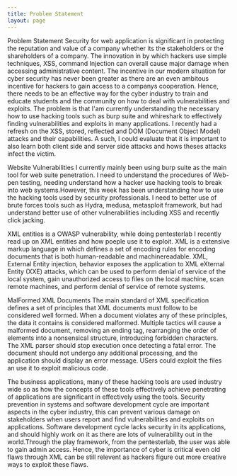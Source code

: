 ```yaml
---
title: Problem Statement
layout: page
---
```


Problem Statement 
Security for web application is significant in protecting the reputation and value of a company whether its the stakeholders or the shareholders of a company. The innovation in by which hackers use simple techniques, XSS, command Injection can overall cause major damage when accessing administrative content. The incentive in our modern situation for cyber security has never been greater as there are an even ambitous incentive for hackers to gain access to a companys cooperation. Hence, there needs to be an effective way for the cyber industry to train and educate students and the community on how to deal with vulnerabilities and exploits. The problem is that I'am currently understanding the necessary how to use hacking tools such as burp suite and whireshark to effectively finding vulnerabilities and exploits in many applications. I recently had a refresh on the XSS, stored, reflected and DOM (Document Object Model) attacks and their capabilities. A such, I could evaluate that it is important to also learn both client side and server side attacks and hows theses attacks infect the victim. 

Website Vulnerabilities 
I currently mainly been using burp suite as the main tool for web suite penetration. I need to understand the procedures of Web-pen testing, needing understand how a hacker use hacking tools to break into web systems.However, this week has been understanding how to use the hacking tools used by security professionals. I need to better use of brute forces tools such as Hydra, medusa, metasploit framework, but had understand better use of other vulnerabilities including XSS and recently click jacking.

XML entities is a OWASP vulnerability, while doing pentesterlab I recently read up on XML entities and how poeple use it to exploit.
XML is a extensive markup language in which defines a set of encoding rules for encoding documents that is both human-readable and machinereadable. 
XML, External Entity injection, behavior exposes the application to XML eXternal Entity (XXE) attacks, which can be used to perform denial of service of the local system, gain unauthorized access to files on the local machine, scan remote machines, and perform denial of service of remote systems.

MalFormed XML Documents
The main standard of XML specification defines a set of principles that XML documents must follow to be considered well formed. When a document violates any of these principles, the data it contains is considered malformed. Multiple tactics will cause a malformed document, removing an ending tag, rearranging the order of elements into a nonsensical structure, introducing forbidden characters. The XML parser should stop execution once detecting a fatal error. The document should not undergo any additional processing, and the application should display an error message. USers could exploit the files an use it to exploit malicious code.

The business applications, many of these hacking tools are used industry wide so as how the concepts of these tools effectively achieve penetrating of applications are significant in effectively using the tools. 
Security prevention in systems and software development cycle are important aspects in the cyber industry, this can prevent various damage on stakeholders when users report and find vulnerabilities and exploits on applications. 
Software development cycle lacks security in its applications, and should highly work on it as there are lots of vulnerability out in the world.Through the play framework, from the pentesterlab, the user was able to gain admin access. Hence, the importance of cyber is critical even old flaws through XML can be still relevent as hackers figure out more creative ways to exploit these flaws.
